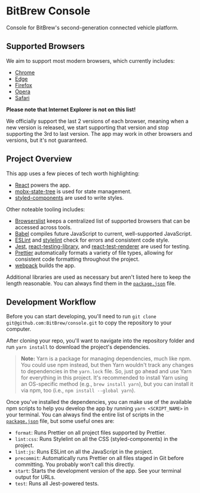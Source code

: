 # BitBrew Console

Console for BitBrew's second-generation connected vehicle platform.

## Supported Browsers

We aim to support most modern browsers, which currently includes:

* [Chrome](https://www.google.com/chrome/)
* [Edge](https://www.microsoft.com/en-us/windows/microsoft-edge)
* [Firefox](https://www.mozilla.org/en-US/firefox/)
* [Opera](http://www.opera.com/)
* [Safari](https://www.apple.com/safari/)

**Please note that Internet Explorer is not on this list!**

We officially support the last 2 versions of each browser, meaning when a new version is released, we start supporting that version and stop supporting the 3rd to last version. The app may work in other browsers and versions, but it's not guaranteed.

## Project Overview

This app uses a few pieces of tech worth highlighting:

* [React](https://reactjs.org/) powers the app.
* [mobx-state-tree](https://github.com/mobxjs/mobx-state-tree) is used for state management.
* [styled-components](https://www.styled-components.com/) are used to write styles.

Other noteable tooling includes:

* [Browserslist](https://github.com/ai/browserslist) keeps a centralized list of supported browsers that can be accessed across tools.
* [Babel](http://babeljs.io/) compiles future JavaScript to current, well-supported JavaScript.
* [ESLint](https://eslint.org/) and [stylelint](https://stylelint.io/) check for errors and consistent code style.
* [Jest](https://facebook.github.io/jest/), [react-testing-library](https://github.com/kentcdodds/react-testing-library), and [react-test-renderer](https://reactjs.org/docs/shallow-renderer.html) are used for testing.
* [Prettier](https://prettier.io/) automatically formats a variety of file types, allowing for consistent code formatting throughout the project.
* [webpack](https://webpack.js.org/) builds the app.

Additional libraries are used as necessary but aren't listed here to keep the length reasonable. You can always find them in the [`package.json`](package.json) file.

## Development Workflow

Before you can start developing, you'll need to run `git clone git@github.com:BitBrew/console.git` to copy the repository to your computer.

After cloning your repo, you'll want to navigate into the repository folder and run `yarn install` to download the project's dependencies.

> **Note:** Yarn is a package for managing dependencies, much like npm. You could use npm instead, but then Yarn wouldn't track any changes to dependencies in the `yarn.lock` file. So, just go ahead and use Yarn for everything in this project. It's recommended to install Yarn using an OS-specific method (e.g., `brew install yarn`), but you can install it via npm, too (i.e., `npm install --global yarn`).

Once you've installed the dependencies, you can make use of the available npm scripts to help you develop the app by running `yarn <SCRIPT_NAME>` in your terminal. You can always find the entire list of scripts in the [`package.json`](package.json) file, but some useful ones are:

* `format`: Runs Prettier on all project files supported by Prettier.
* `lint:css`: Runs Stylelint on all the CSS (styled-components) in the project.
* `lint:js`: Runs ESLint on all the JavaScript in the project.
* `precommit`: Automatically runs Prettier on all files staged in Git before committing. You probably won't call this directly.
* `start`: Starts the development version of the app. See your terminal output for URLs.
* `test`: Runs all Jest-powered tests.

